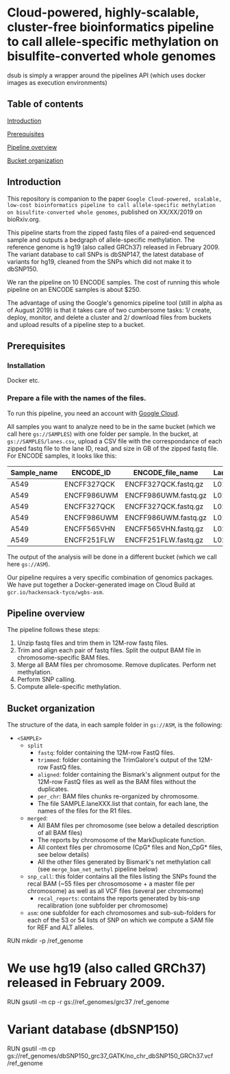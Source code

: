 # Cloud-powered, highly-scalable, cluster-free bioinformatics pipeline to call allele-specific methylation on bisulfite-converted whole genomes


dsub is simply a wrapper around the pipelines API (which uses docker images as execution environments) 


## Table of contents

[Introduction](#introduction)

[Prerequisites](#prerequisites)

[Pipeline overview](#pipeline-overview)

[Bucket organization](#Bucket-organization)

## Introduction

This repository is companion to the paper `Google Cloud-powered, scalable, low-cost bioinformatics pipeline to call allele-specific methylation on bisulfite-converted whole genomes`, published on XX/XX/2019 on bioRxiv.org.

This pipeline starts from the zipped fastq files of a paired-end sequenced sample and outputs a bedgraph of allele-specific methylation. The reference genome is hg19 (also called GRCh37) released in February 2009. The variant database to call SNPs is dbSNP147, the latest database of variants for hg19, cleaned from the SNPs which did not make it to dbSNP150.

We ran the pipeline on 10 ENCODE samples. The cost of running this whole pipeline on an ENCODE samples is about $250.

The advantage of using the Google's genomics pipeline tool (still in alpha as of August 2019) is that it takes care of two cumbersome tasks: 1/ create, deploy, monitor, and delete a cluster and 2/ download files from buckets and upload results of a pipeline step to a bucket.

## Prerequisites

### Installation

Docker
etc.

### Prepare a file with the names of the files.

To run this pipeline, you need an account with [Google Cloud](https://cloud.google.com/).

All samples you want to analyze need to be in the same bucket (which we call here `gs://SAMPLES`) with one folder per sample. In the bucket, at `gs://SAMPLES/lanes.csv`, upload a CSV file with the correspondance of each zipped fastq file to the lane ID, read, and size in GB of the zipped fastq file. For ENCODE samples, it looks like this:

| Sample_name  |     ENCODE_ID |  ENCODE_file_name | Lane_ID   |   Read | Rename |  Size_GB |
| ------------- | ------------- | ------------- |------------- | ------------- | ------------- |  ------------- |
| A549  | ENCFF327QCK    | ENCFF327QCK.fastq.gz | L01 |  R1 | A549_L01.R1 | 84 |
| A549 | ENCFF986UWM | ENCFF986UWM.fastq.gz | L01 | R2 | A549_L01.R2 | 84 |
| A549 | ENCFF327QCK | ENCFF327QCK.fastq.gz | L01 | R1 | A549_L01.R1 | 84 |
| A549 | ENCFF986UWM | ENCFF986UWM.fastq.gz | L01 | R2 | A549_L01.R2 | 84 |
| A549 | ENCFF565VHN | ENCFF565VHN.fastq.gz | L02 | R1 | A549_L02.R1 | 84 |
| A549 | ENCFF251FLW | ENCFF251FLW.fastq.gz | L02 | R2 | A549_L02.R2 | 84 |

The output of the analysis will be done in a different bucket (which we call here `gs://ASM`). 

Our pipeline requires a very specific combination of genomics packages. We have put together a Docker-generated image on Cloud Build at `gcr.io/hackensack-tyco/wgbs-asm`. 

## Pipeline overview

The pipeline follows these steps:

1. Unzip fastq files and trim them in 12M-row fastq files.
2. Trim and align each pair of fastq files. Split the output BAM file in chromosome-specific BAM files.
3. Merge all BAM files per chromosome. Remove duplicates. Perform net methylation.
4. Perform SNP calling.
5. Compute allele-specific methylation.

## Bucket organization

The structure of the data, in each sample folder in `gs://ASM`, is the following:

- `<SAMPLE>`
  - `split`
    - `fastq`: folder containing the 12M-row FastQ files. 
    - `trimmed`: folder containing the TrimGalore's output of the 12M-row FastQ files. 
    - `aligned`: folder containing the Bismark's alignment output for the 12M-row FastQ files as well as the BAM files without the duplicates. 
    - `per_chr`: BAM files chunks re-organized by chromosome. 
    - The file SAMPLE.laneXXX.list that contain, for each lane, the names of the files for the R1 files. 
  - `merged`: 
    - All BAM files per chromosome (see below a detailed description of all BAM files)
    - The reports by chromosome of the MarkDuplicate function.
    - All context files per chromosome (CpG* files and Non_CpG* files, see below details)
    - All the other files generated by Bismark's net methylation call (see `merge_bam_net_methyl` pipeline below)
  - `snp_call`: this folder contains all the files listing the SNPs found the recal BAM (~55 files per chrosomosome + a master file per chromosome) as well as all VCF files (several per chromsome)
    - `recal_reports`: contains the reports generated by bis-snp recalibration (one subfolder per chromosome)
  - `asm`: one subfolder for each chromosomes and sub-sub-folders for each of the 53 or 54 lists of SNP on which we compute a SAM file for REF and ALT alleles.











RUN mkdir -p /ref_genome

# We use hg19 (also called GRCh37) released in February 2009.
RUN gsutil -m cp -r gs://ref_genomes/grc37 /ref_genome

# Variant database (dbSNP150)
RUN gsutil -m cp gs://ref_genomes/dbSNP150_grc37_GATK/no_chr_dbSNP150_GRCh37.vcf /ref_genome

